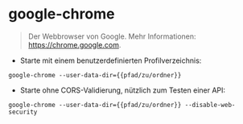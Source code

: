 # google-chrome

> Der Webbrowser von Google.
> Mehr Informationen: <https://chrome.google.com>.

- Starte mit einem benutzerdefinierten Profilverzeichnis:

`google-chrome --user-data-dir={{pfad/zu/ordner}}`

- Starte ohne CORS-Validierung, nützlich zum Testen einer API:

`google-chrome --user-data-dir={{pfad/zu/ordner}} --disable-web-security`
